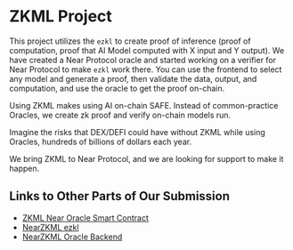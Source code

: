 # ZKML Project

This project utilizes the `ezkl` to create proof of inference (proof of computation, proof that AI Model computed with X input and Y output). We have created a Near Protocol oracle and started working on a verifier for Near Protocol to make `ezkl` work there. You can use the frontend to select any model and generate a proof, then validate the data, output, and computation, and use the oracle to get the proof on-chain.

Using ZKML makes using AI on-chain SAFE. Instead of common-practice Oracles, we create zk proof and verify on-chain models run.

Imagine the risks that DEX/DEFI could have without ZKML while using Oracles, hundreds of billions of dollars each year.

We bring ZKML to Near Protocol, and we are looking for support to make it happen.

## Links to Other Parts of Our Submission

- [ZKML Near Oracle Smart Contract](https://github.com/holyhli/zkml-near-oracle-smart-contract)
- [NearZKML ezkl](https://github.com/holyhli/nearzkml-backend)
- [NearZKML Oracle Backend](https://github.com/holyhli/nearzkml-oracle-backend)